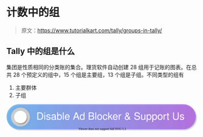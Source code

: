 # 计数中的组

> 原文：<https://www.tutorialkart.com/tally/groups-in-tally/>

## Tally 中的组是什么

集团是性质相同的分类账的集合。理货软件自动创建 28 组用于记账的图表。在总共 28 个预定义的组中，15 个组是主要组，13 个组是子组。不同类型的组有

1.  主要群体
2.  子组

[![](img/925da31b32d6bc3827932f6c8afb11bb.png)](https://www.tutorialkart.com/)